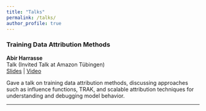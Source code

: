 ```yaml
---
title: "Talks"
permalink: /talks/
author_profile: true
---
```


### Training Data Attribution Methods  
**Abir Harrasse**  
Talk (Invited Talk at Amazon Tübingen)  
[Slides](https://drive.google.com/file/d/17x68YUGNv9esWAHu9n-iWXsXTsWt9uDj/view?usp=sharing) | [Video](https://www.youtube.com/watch?v=sR8kSepkXVY&t=1305s)  

Gave a talk on training data attribution methods, discussing approaches such as influence functions, TRAK, and scalable attribution techniques for understanding and debugging model behavior.  

---
